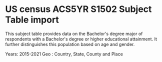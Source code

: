 # US census ACS5YR S1502 Subject Table import

This subject table provides data on the Bachelor's degree major of respondents with a Bachelor's degree or higher educational attainment. It further distinguishes this population based on age and gender.

Years: 2015-2021
Geo : Country, State, County and Place
